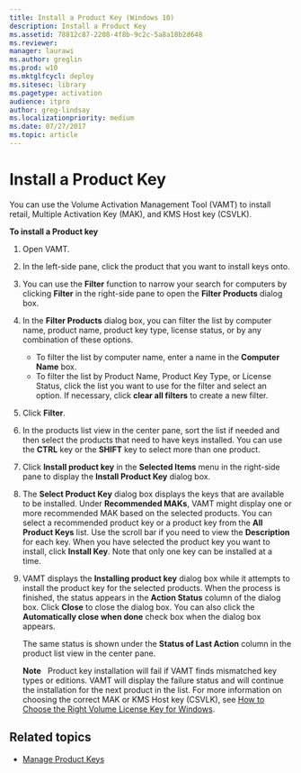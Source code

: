 ```yaml
---
title: Install a Product Key (Windows 10)
description: Install a Product Key
ms.assetid: 78812c87-2208-4f8b-9c2c-5a8a18b2d648
ms.reviewer: 
manager: laurawi
ms.author: greglin
ms.prod: w10
ms.mktglfcycl: deploy
ms.sitesec: library
ms.pagetype: activation
audience: itpro
author: greg-lindsay
ms.localizationpriority: medium
ms.date: 07/27/2017
ms.topic: article
---
```


# Install a Product Key

You can use the Volume Activation Management Tool (VAMT) to install retail, Multiple Activation Key (MAK), and KMS Host key (CSVLK).

**To install a Product key**
1.  Open VAMT.
2.  In the left-side pane, click the product that you want to install keys onto.
3.  You can use the **Filter** function to narrow your search for computers by clicking **Filter** in the right-side pane to open the **Filter Products** dialog box.
4.  In the **Filter Products** dialog box, you can filter the list by computer name, product name, product key type, license status, or by any combination of these options.
    -   To filter the list by computer name, enter a name in the **Computer Name** box.
    -   To filter the list by Product Name, Product Key Type, or License Status, click the list you want to use for the filter and select an option. If necessary, click **clear all filters** to create a new filter.
5.  Click **Filter**.
6.  In the products list view in the center pane, sort the list if needed and then select the products that need to have keys installed. You can use the **CTRL** key or the **SHIFT** key to select more than one product.
7.  Click **Install product key** in the **Selected Items** menu in the right-side pane to display the **Install Product Key** dialog box.
8.  The **Select Product Key** dialog box displays the keys that are available to be installed. Under **Recommended MAKs**, VAMT might display one or more recommended MAK based on the selected products. You can select a recommended product key or a product key from the **All Product Keys** list. Use the scroll bar if you need to view the **Description** for each key. When you have selected the product key you want to install, click **Install Key**. Note that only one key can be installed at a time.
9.  VAMT displays the **Installing product key** dialog box while it attempts to install the product key for the selected products. When the process is finished, the status appears in the **Action Status** column of the dialog box. Click **Close** to close the dialog box. You can also click the **Automatically close when done** check box when the dialog box appears.

    The same status is shown under the **Status of Last Action** column in the product list view in the center pane.

    **Note**  
    Product key installation will fail if VAMT finds mismatched key types or editions. VAMT will display the failure status and will continue the installation for the next product in the list. For more information on choosing the correct MAK or KMS Host key (CSVLK), see [How to Choose the Right 
    Volume License Key for Windows](https://go.microsoft.com/fwlink/p/?linkid=238382).

## Related topics

- [Manage Product Keys](manage-product-keys-vamt.md)
 
 
